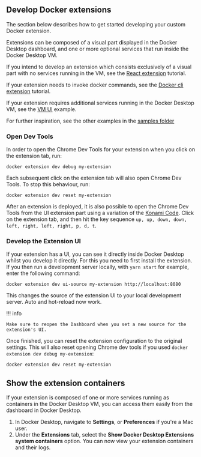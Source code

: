 ## Develop Docker extensions

The section below describes how to get started developing your custom Docker extension.

Extensions can be composed of a visual part displayed in the Docker Desktop dashboard, and one or more optional services that run inside the Docker Desktop VM.

If you intend to develop an extension which consists exclusively of a visual part with no services running in the VM, see the [React extension](../tutorials/react-extension.md) tutorial.

If your extension needs to invoke docker commands, see the [Docker cli extension](../tutorials/minimal-frontend-using-docker-cli.md) tutorial.

If your extension requires additional services running in the Docker Desktop VM, see the [VM UI](https://github.com/docker/extensions-sdk/tree/main/samples/vm-ui-plugin) example.

For further inspiration, see the other examples in the [samples folder](https://github.com/docker/extensions-sdk/tree/main/samples)

### Open Dev Tools

In order to open the Chrome Dev Tools for your extension when you click on the extension tab,  run:

```console
docker extension dev debug my-extension
```

Each subsequent click on the extension tab will also open Chrome Dev Tools.
To stop this behaviour, run:

```console
docker extension dev reset my-extension
```

After an extension is deployed, it is also possible to open the Chrome Dev Tools from the UI extension part using a variation of the [Konami Code](https://en.wikipedia.org/wiki/Konami_Code).
Click on the extension tab, and then hit the key sequence `up, up, down, down, left, right, left, right, p, d, t`.

### Develop the Extension UI

If your extension has a UI, you can see it directly inside Docker Desktop whilst you develop it directly.
For this you need to first install the extension.
If you then run a development server locally, with `yarn start` for example, enter the following command:

```console
docker extension dev ui-source my-extension http://localhost:8080
```

This changes the source of the extension UI to your local development server. Auto and hot-reload now work.

!!! info

    Make sure to reopen the Dashboard when you set a new source for the extension's UI.

Once finished, you can reset the extension configuration to the original settings. This will also reset opening Chrome dev tools if you used `docker extension dev debug my-extension`:

```console
docker extension dev reset my-extension
```

## Show the extension containers

If your extension is composed of one or more services running as containers in the Docker Desktop VM, you can access them easily from the dashboard in Docker Desktop. 

1. In Docker Desktop, navigate to **Settings**, or **Preferences** if you're a Mac user. 
2. Under the **Extensions** tab, select the **Show Docker Desktop Extensions system containers** option. You can now view your extension containers and their logs.
